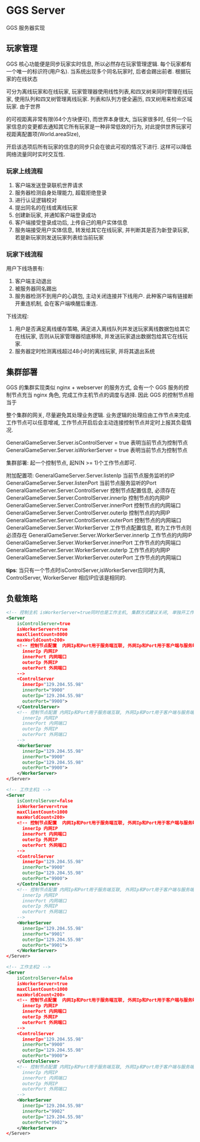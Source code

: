 
# GGS Server

GGS 服务器实现

## 玩家管理

GGS 核心功能便是同步玩家实时信息, 所以必然存在玩家管理逻辑. 每个玩家都有一个唯一的标识符(用户名). 当系统出现多个同名玩家时, 后者会踢出前者. 根据玩家的在线状态

可分为离线玩家和在线玩家, 玩家管理器使用线性列表,和四叉树来同时管理在线玩家, 使用队列和四叉树管理离线玩家. 列表和队列方便全遍历, 四叉树用来检索区域玩家. 由于世界

的可视距离非常有限(64个方块便可), 而世界本身很大, 当玩家很多时, 任何一个玩家信息的变更都去通知其它所有玩家是一种非常低效的行为, 对此提供世界玩家可视距离配置项(World.areaSIze),

开启该选项后所有玩家的信息的同步只会在彼此可视的情况下进行. 这样可以降低网络流量同时实时交互性.

### 玩家上线流程

1. 客户端发送登录联机世界请求
2. 服务器检测自身处理能力, 超载拒绝登录
3. 进行认证逻辑校对
4. 提出同名的在线或离线玩家
5. 创建新玩家, 并通知客户端登录成功
6. 客户端接受登录成功后, 上传自己的用户实体信息
7. 服务端接受用户实体信息, 转发给其它在线玩家, 并判断其是否为新登录玩家, 若是新玩家则发送玩家列表给当前玩家

### 玩家下线流程

用户下线场景有:

1. 客户端主动退出
2. 被服务器同名踢出
3. 服务器检测不到用户的心跳包, 主动关闭连接并下线用户. 此种客户端有链接断开重连机制, 会在客户端唤醒后重连.

下线流程:

1. 用户是否满足离线缓存策略, 满足进入离线队列并发送玩家离线数据包给其它在线玩家, 否则从玩家管理器彻底移除, 并发送玩家退出数据包给其它在线玩家.
2. 服务器定时检测离线超过48小时的离线玩家, 并将其退出系统

## 集群部署

GGS 的集群实现类似 nginx + webserver 的服务方式,  会有一个 GGS 服务的控制节点充当 nginx 角色, 完成工作主机节点的调度与选择. 因此 GGS 的控制节点相当于

整个集群的网关, 尽量避免其处理业务逻辑. 业务逻辑的处理应由工作节点来完成. 工作节点可以任意增减, 工作节点开启后会主动连接控制节点并定时上报其负载情况.

GeneralGameServer.Server.isControlServer = true  表明当前节点为控制节点
GeneralGameServer.Server.isWorkerServer = true   表明当前节点为控制节点

集群部署: 起一个控制节点, 起N(N >= 1)个工作节点即可.

附加配置项:
GeneralGameServer.Server.listenIp  当前节点服务监听的IP
GeneralGameServer.Server.listenPort  当前节点服务监听的Port
GeneralGameServer.Server.ControlServer  控制节点配置信息, 必须存在
GeneralGameServer.Server.ControlServer.innerIp 控制节点的内网IP
GeneralGameServer.Server.ControlServer.innerPort 控制节点的内网端口
GeneralGameServer.Server.ControlServer.outerIp 控制节点的内网IP
GeneralGameServer.Server.ControlServer.outerPort 控制节点的内网端口
GeneralGameServer.Server.WorkerServer  工作节点配置信息, 若为工作节点则必须存在
GeneralGameServer.Server.WorkerServer.innerIp 工作节点的内网IP
GeneralGameServer.Server.WorkerServer.innerPort 工作节点的内网端口
GeneralGameServer.Server.WorkerServer.outerIp 工作节点的内网IP
GeneralGameServer.Server.WorkerServer.outerPort 工作节点的内网端口

**tips**: 当只有一个节点时isControlServer,isWorkerServer应同时为真, ControlServer, WorkerServer 相应IP应该是相同的.

## 负载策略

```xml
<!-- 控制主机 isWorkerServer=true同时也是工作主机, 集群方式建议关闭, 单独开工作进程-->
<Server 
    isControlServer=true
    isWorkerServer=true
    maxClientCount=8000
    maxWorldCount=200>
    <!-- 控制节点配置  内网Ip和Port用于服务端互联, 外网Ip和Port用于客户端与服务端互联 
      innerIp 内网IP 
      innerPort 内网端口 
      outerIp 外网IP
      outerPort 外网端口 
    -->
    <ControlServer
      innerIp="129.204.55.98"
      innerPort="9900"
      outerIp="129.204.55.98"
      outerPort="9900">
    </ControlServer>   
    <!-- 控制节点配置 内网Ip和Port用于服务端互联, 外网Ip和Port用于客户端与服务端互联 
      innerIp 内网IP 
      innerPort 内网端口 
      outerIp 外网IP
      outerPort 外网端口 
    -->
    <WorkerServer
      innerIp="129.204.55.98"
      innerPort="9900"
      outerIp="129.204.55.98"
      outerPort="9900">
    </WorkerServer>
</Server>

<!-- 工作主机1 -->
<Server 
    isControlServer=false
    isWorkerServer=true
    maxClientCount=1000
    maxWorldCount=200>
    <!-- 控制节点配置  内网Ip和Port用于服务端互联, 外网Ip和Port用于客户端与服务端互联 
      innerIp 内网IP 
      innerPort 内网端口 
      outerIp 外网IP
      outerPort 外网端口 
    -->
    <ControlServer
      innerIp="129.204.55.98"
      innerPort="9900"
      outerIp="129.204.55.98"
      outerPort="9900">
    </ControlServer>   
    <!-- 控制节点配置 内网Ip和Port用于服务端互联, 外网Ip和Port用于客户端与服务端互联 
      innerIp 内网IP 
      innerPort 内网端口 
      outerIp 外网IP
      outerPort 外网端口 
    -->
    <WorkerServer
      innerIp="129.204.55.98"
      innerPort="9901"
      outerIp="129.204.55.98"
      outerPort="9901">
    </WorkerServer>
</Server>

<!-- 工作主机2 -->
<Server 
    isControlServer=false
    isWorkerServer=true
    maxClientCount=1000
    maxWorldCount=200>
    <!-- 控制节点配置  内网Ip和Port用于服务端互联, 外网Ip和Port用于客户端与服务端互联 
      innerIp 内网IP 
      innerPort 内网端口 
      outerIp 外网IP
      outerPort 外网端口 
    -->
    <ControlServer
      innerIp="129.204.55.98"
      innerPort="9900"
      outerIp="129.204.55.98"
      outerPort="9900">
    </ControlServer>   
    <!-- 控制节点配置 内网Ip和Port用于服务端互联, 外网Ip和Port用于客户端与服务端互联 
      innerIp 内网IP 
      innerPort 内网端口 
      outerIp 外网IP
      outerPort 外网端口 
    -->
    <WorkerServer
      innerIp="129.204.55.98"
      innerPort="9902"
      outerIp="129.204.55.98"
      outerPort="9902">
    </WorkerServer>
</Server>
```
